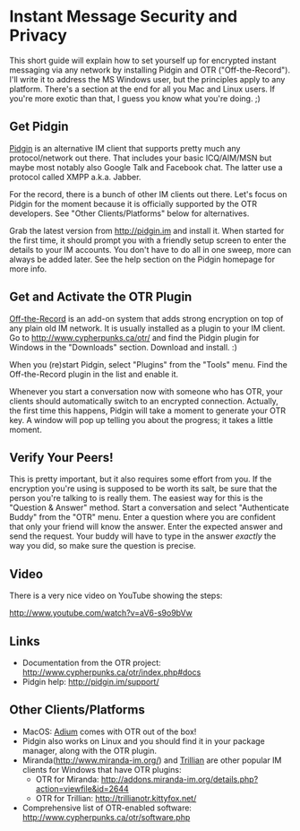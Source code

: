 # Instant Message Security and Privacy

This short guide will explain how to set yourself up for encrypted instant messaging via any network by installing Pidgin and OTR ("Off-the-Record"). I'll write it to address the MS Windows user, but the principles apply to any platform. There's a section at the end for all you Mac and Linux users. If you're more exotic than that, I guess you know what you're doing. ;)

## Get Pidgin

[Pidgin](http://pidgin.im) is an alternative IM client that supports pretty much any protocol/network out there. That includes your basic ICQ/AIM/MSN but maybe most notably also Google Talk and Facebook chat. The latter use a protocol called XMPP a.k.a. Jabber.

For the record, there is a bunch of other IM clients out there. Let's focus on Pidgin for the moment because it is officially supported by the OTR developers. See "Other Clients/Platforms" below for alternatives.

Grab the latest version from http://pidgin.im and install it. When started for the first time, it should prompt you with a friendly setup screen to enter the details to your IM accounts. You don't have to do all in one sweep, more can always be added later. See the help section on the Pidgin homepage for more info.

## Get and Activate the OTR Plugin

[Off-the-Record](http://www.cypherpunks.ca/otr/) is an add-on system that adds strong encryption on top of any plain old IM network. It is usually installed as a plugin to your IM client. Go to http://www.cypherpunks.ca/otr/ and find the Pidgin plugin for Windows in the "Downloads" section. Download and install. :)

When you (re)start Pidgin, select "Plugins" from the "Tools" menu. Find the Off-the-Record plugin in the list and enable it.

Whenever you start a conversation now with someone who has OTR, your clients should automatically switch to an encrypted connection.
Actually, the first time this happens, Pidgin will take a moment to generate your OTR key. A window will pop up telling you about the progress; it takes a little moment.

## Verify Your Peers!

This is pretty important, but it also requires some effort from you. If the encryption you're using is supposed to be worth its salt, be sure that the person you're talking to is really them. The easiest way for this is the "Question & Answer" method. Start a conversation and select "Authenticate Buddy" from the "OTR" menu. Enter a question where you are confident that only your friend will know the answer. Enter the expected answer and send the request. Your buddy will have to type in the answer *exactly* the way you did, so make sure the question is precise.

## Video

There is a very nice video on YouTube showing the steps:

http://www.youtube.com/watch?v=aV6-s9o9bVw

## Links

 * Documentation from the OTR project: http://www.cypherpunks.ca/otr/index.php#docs
 * Pidgin help: http://pidgin.im/support/

## Other Clients/Platforms

 * MacOS: [Adium](http://adium.im/) comes with OTR out of the box!
 * Pidgin also works on Linux and you should find it in your package manager, along with the OTR plugin.
 * Miranda(http://www.miranda-im.org/) and [Trillian](http://www.trillian.im/) are other popular IM clients for Windows that have OTR plugins:
   * OTR for Miranda: http://addons.miranda-im.org/details.php?action=viewfile&id=2644
   * OTR for Trillian: http://trillianotr.kittyfox.net/
 * Comprehensive list of OTR-enabled software: http://www.cypherpunks.ca/otr/software.php
